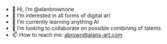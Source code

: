 - 👋 Hi, I’m @alanbrownone
- 👀 I’m interested in all forms of digital art
- 🌱 I’m currently learning anything AI
- 💞️ I’m looking to collaborate on possible combining of talents
- 📫 How to reach me: abrown@alans-art.com

<!---
alanbrownone/alanbrownone is a ✨ special ✨ repository because its `README.md` (this file) appears on your GitHub profile.
You can click the Preview link to take a look at your changes.
--->
